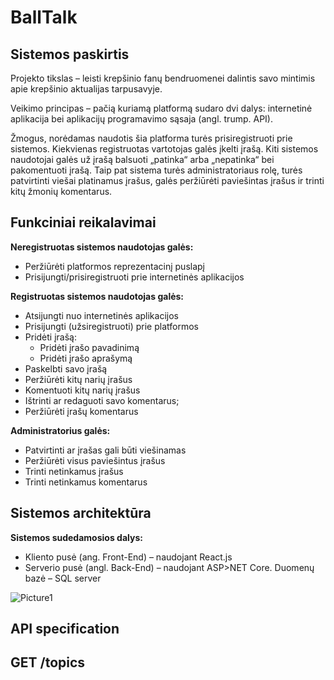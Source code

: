 # BallTalk

## Sistemos paskirtis

Projekto tikslas – leisti krepšinio fanų bendruomenei dalintis savo mintimis apie krepšinio aktualijas tarpusavyje.

Veikimo principas – pačią kuriamą platformą sudaro dvi dalys: internetinė aplikacija bei aplikacijų programavimo sąsaja (angl. trump. API). 

Žmogus, norėdamas naudotis šia platforma turės prisiregistruoti prie sistemos. Kiekvienas registruotas vartotojas galės įkelti įrašą. Kiti sistemos naudotojai galės už įrašą balsuoti „patinka“ arba „nepatinka“ bei pakomentuoti įrašą. Taip pat sistema turės administratoriaus rolę, turės patvirtinti viešai platinamus įrašus, galės peržiūrėti paviešintas įrašus ir trinti kitų žmonių komentarus.

## Funkciniai reikalavimai

**Neregistruotas sistemos naudotojas galės:**
- Peržiūrėti platformos reprezentacinį puslapį
- Prisijungti/prisiregistruoti prie internetinės aplikacijos

**Registruotas sistemos naudotojas galės:**
- Atsijungti nuo internetinės aplikacijos
- Prisijungti (užsiregistruoti) prie platformos
- Pridėti įrašą:
    - Pridėti įrašo pavadinimą
    - Pridėti įrašo aprašymą
- Paskelbti savo įrašą
- Peržiūrėti kitų narių įrašus
- Komentuoti kitų narių įrašus
- Ištrinti ar redaguoti savo komentarus;
- Peržiūrėti įrašų komentarus

**Administratorius galės:**
- Patvirtinti ar įrašas gali būti viešinamas
- Peržiūrėti visus paviešintus įrašus
- Trinti netinkamus įrašus
- Trinti netinkamus komentarus

## Sistemos architektūra

**Sistemos sudedamosios dalys:**
- Kliento pusė (ang. Front-End) – naudojant React.js
- Serverio pusė (angl. Back-End) – naudojant ASP>NET Core. Duomenų bazė – SQL server

![Picture1](https://user-images.githubusercontent.com/66777570/194723730-37666f03-8a72-4d8c-a33a-3e3e5ceb2e91.png)

## API specification

## GET /topics
